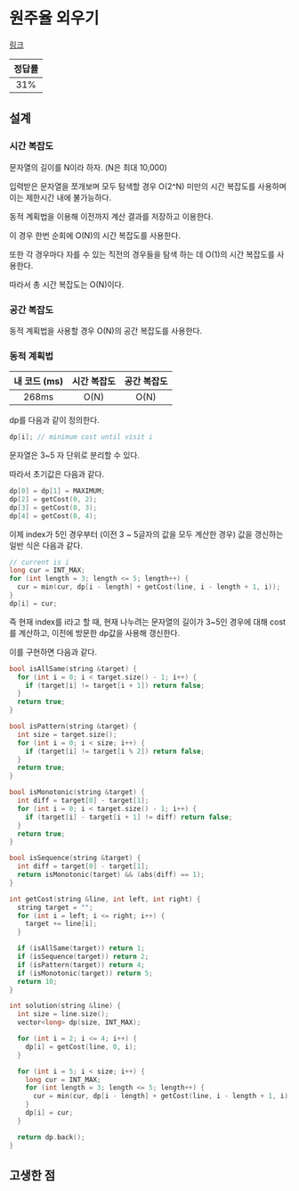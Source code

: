 # 원주율 외우기

[링크](https://algospot.com/judge/problem/read/PI)

| 정답률 |
| :----: |
|  31%   |

## 설계

### 시간 복잡도

문자열의 길이를 N이라 하자. (N은 최대 10,000)

입력받은 문자열을 쪼개보며 모두 탐색할 경우 O(2^N) 미만의 시간 복잡도를 사용하며 이는 제한시간 내에 불가능하다.

동적 계획법을 이용해 이전까지 계산 결과를 저장하고 이용한다.

이 경우 한번 순회에 O(N)의 시간 복잡도를 사용한다.

또한 각 경우마다 자를 수 있는 직전의 경우들을 탐색 하는 데 O(1)의 시간 복잡도를 사용한다.

따라서 총 시간 복잡도는 O(N)이다.

### 공간 복잡도

동적 계획법을 사용할 경우 O(N)의 공간 복잡도를 사용한다.

### 동적 계획법

| 내 코드 (ms) | 시간 복잡도 | 공간 복잡도 |
| :----------: | :---------: | :---------: |
|    268ms     |    O(N)     |    O(N)     |

dp를 다음과 같이 정의한다.

```cpp
dp[i]; // minimum cost until visit i
```

문자열은 3~5 자 단위로 분리할 수 있다.

따라서 초기값은 다음과 같다.

```cpp
dp[0] = dp[1] = MAXIMUM;
dp[2] = getCost(0, 2);
dp[3] = getCost(0, 3);
dp[4] = getCost(0, 4);
```

이제 index가 5인 경우부터 (이전 3 ~ 5글자의 값을 모두 계산한 경우) 값을 갱신하는 일반 식은 다음과 같다.

```cpp
// current is i
long cur = INT_MAX;
for (int length = 3; length <= 5; length++) {
  cur = min(cur, dp[i - length] + getCost(line, i - length + 1, i));
}
dp[i] = cur;
```

즉 현재 index를 i라고 할 때, 현재 나누려는 문자열의 길이가 3~5인 경우에 대해 cost를 계산하고, 이전에 방문한 dp값을 사용해 갱신한다.

이를 구현하면 다음과 같다.

```cpp
bool isAllSame(string &target) {
  for (int i = 0; i < target.size() - 1; i++) {
    if (target[i] != target[i + 1]) return false;
  }
  return true;
}

bool isPattern(string &target) {
  int size = target.size();
  for (int i = 0; i < size; i++) {
    if (target[i] != target[i % 2]) return false;
  }
  return true;
}

bool isMonotonic(string &target) {
  int diff = target[0] - target[1];
  for (int i = 0; i < target.size() - 1; i++) {
    if (target[i] - target[i + 1] != diff) return false;
  }
  return true;
}

bool isSequence(string &target) {
  int diff = target[0] - target[1];
  return isMonotonic(target) && (abs(diff) == 1);
}

int getCost(string &line, int left, int right) {
  string target = "";
  for (int i = left; i <= right; i++) {
    target += line[i];
  }

  if (isAllSame(target)) return 1;
  if (isSequence(target)) return 2;
  if (isPattern(target)) return 4;
  if (isMonotonic(target)) return 5;
  return 10;
}

int solution(string &line) {
  int size = line.size();
  vector<long> dp(size, INT_MAX);

  for (int i = 2; i <= 4; i++) {
    dp[i] = getCost(line, 0, i);
  }

  for (int i = 5; i < size; i++) {
    long cur = INT_MAX;
    for (int length = 3; length <= 5; length++) {
      cur = min(cur, dp[i - length] + getCost(line, i - length + 1, i));
    }
    dp[i] = cur;
  }

  return dp.back();
}
```

## 고생한 점
